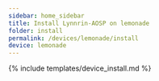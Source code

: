```yaml
---
sidebar: home_sidebar
title: Install Lynnrin-AOSP on lemonade
folder: install
permalink: /devices/lemonade/install
device: lemonade
---
```

{% include templates/device_install.md %}
